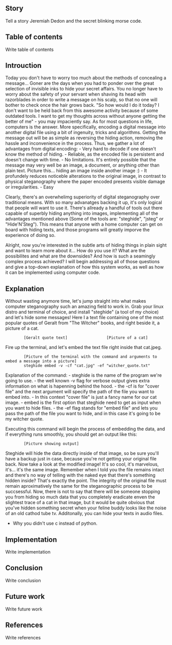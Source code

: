 ## Story
  Tell a story
  Jeremiah Dedon and the secret blinking morse code.
## Table of contents
  Write table of contents
  
## Introuction
Today you don't have to worry too much about the methods of concealing a message... Goner are the days when you had to ponder over the great selection of invisible inks to hide your secret affairs. You no longer have to worry about the safety of your servant when shaving its head with razorblades in order to write a message on his scalp, so that no one will bother to check once the hair grows back.
"So how would I do it today? I don't want to be held back from this awesome activity because of some outdated tools. I want to get my thoughts across without anyone getting the better of me" - you may impaciently say. As for most questions in life, computers is the  answer. More specifically, encoding a digital message into another digital file using a bit of ingenuity, tricks and algorithms. Getting the message	out will be as simple as reversing the hiding action, removing the hassle and inconvenience	in the process. Thus, we gather a lot of advantages from digital encoding:
	- Very hard to decode if one doesn't know the method of hiding.
	- Reliable, as the encoded file is persistent and doesn't change with time.
	- No limitations. It's entirely possible that the message may very well be an image, a
	document, or anything other than plain text. Picture this... hiding an image inside another image :)
	- It profundely reduces noticeble alterations to the original image, in contrast to physical steganography where the paper encoded presents visible damage or irregularities.
	- Easy

Clearly, there's an overwhelimg superiority of digital steganography over traditional means. With so many advanatges backing it up, it's only logical that people will want to use it. There's allready a handful of tools out there capable of superbly hiding anything into images, implementing all of the advantages mentioned above (Some of the tools are: "steghide", "jsteg" or "Hide'N'Steg"). This means that anyone with a home computer can get on board with hiding texts, and those programs will greatly imporve the experience of doing so. 

Alright, now you're interested in the subtle arts of hiding things in plain sight and want to learn more about it... How do you use it? What are the possibilites and what are the downsides? And how is such a seamingly complex process achieved? I will begin addressing all of those questions and give a top-down explanation of how this system works, as well as how it can be implemented using computer code.

## Explanation
Without wasting anymore time, let's jump straight into what makes computer steganography such an amazing field to work in. Grab your linux distro and terminal of choice, and install "steghide" (a tool of my choice) and let's hide some messages! Here I a text file containing one of the most popular quotes of Geralt from "The Witcher" books, and right beside it, a picture of a cat.

			[Geralt quote text]					[Picture of a cat]

Fire up the terminal, and let's embed the text file right inside that cat.jpeg.

			[Picture of the terminal with the command and arguments to embed a message into a picture]
			steghide embed -v -cf "cat.jpg" -ef "witcher_quote.txt"

Explanation of the command:
	- steghide is the name of the program we're going to use.
	- the well known -v flag for verbose output gives extra information on what is hapenning behind the hood.
	- the -cf is for "cover file" and the next argument will specify the path of the file you want to embed into. - In this context "cover file" is just a fancy name for our cat image.
	- embed is the first option that steghide need to get as input when you want to hide files.
	- the -ef flag stands for "embed file" and lets you pass the path of the file you want to hide, and in this case it's going to be my witcher quote.

Executing this command will begin the process of embedding the data, and if everything runs smoothly, you should get an output like this:

			[Picture showing output]

Steghide will hide the data directly inside of that image, so be sure you'll have a backup just in case, because you're not getting your original file back.
Now take a look at the modified image! It's so cool, it's marvelous, it's... it's the same image. Remember when I told you the file remains intact and there's no way of telling with the naked eye that there's something hidden inside? That's exactly the point. The integrity of the original file must remain aproximatively the same for the steganographic process to be succsessful. Now, there is not to say that there will be someone stopping you from hiding so much data that you completely eradicate enven the slightest trace of a cat in that image, but it would be quite obvious that you've hidden something secret when your feline buddy looks like the noise of an old cathod tube tv. Additonally, you can hide your texts in audio files.
 
* Why you didn't use c instead of python.
## Implementation
  Write implementation
  
## Conclusion
  Write conclusion
## Future work
  Write future work
## References
  Write references

